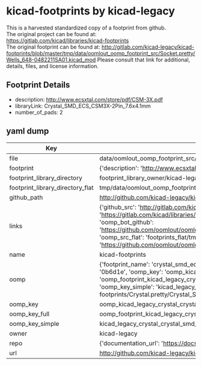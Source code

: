 # kicad-footprints by kicad-legacy  
This is a harvested standardized copy of a footprint from github.  
The original project can be found at:  
https://gitlab.com/kicad/libraries/kicad-footprints  
The original footprint can be found at:
http://gitlab.com/kicad-legacy/kicad-footprints/blob/master/tmp/data/oomlout_oomp_footprint_src/Socket.pretty/Wells_648-0482211SA01.kicad_mod
Please consult that link for additional, details, files, and license information.  
## Footprint Details
* description: http://www.ecsxtal.com/store/pdf/CSM-3X.pdf  
* libraryLink: Crystal_SMD_ECS_CSM3X-2Pin_7.6x4.1mm  
* number_of_pads: 2  
## yaml dump  
| Key | Value |  
| --- | --- |  
| file | data/oomlout_oomp_footprint_src/kicad-footprints/Crystal.pretty/Crystal_SMD_ECS_CSM3X-2Pin_7.6x4.1mm.kicad_mod |  
| footprint | {'description': 'http://www.ecsxtal.com/store/pdf/CSM-3X.pdf', 'libraryLink': 'Crystal_SMD_ECS_CSM3X-2Pin_7.6x4.1mm', 'number_of_pads': 2} |  
| footprint_library_directory | footprint_library_owner/kicad-legacy_kicad-footprints |  
| footprint_library_directory_flat | tmp/data/oomlout_oomp_footprint_src/footprints_flat/kicad_legacy_crystal_crystal_smd_ecs_csm3x_2pin_7_6x4_1mm/working |  
| github_path | http://github.com/kicad-legacy/kicad-footprints/blob/master/tmp/data/oomlout_oomp_footprint_src/Crystal.pretty/Crystal_SMD_ECS_CSM3X-2Pin_7.6x4.1mm.kicad_mod |  
| links | {'github_src': 'http://gitlab.com/kicad-legacy/kicad-footprints/blob/master/tmp/data/oomlout_oomp_footprint_src/Socket.pretty/Wells_648-0482211SA01.kicad_mod', 'github_src_repo': 'https://gitlab.com/kicad/libraries/kicad-footprints', 'oomp_bot': 'tmp/data/oomlout_oomp_footprint_src/footprints/kicad_legacy_crystal_crystal_smd_ecs_csm3x_2pin_7_6x4_1mm/working', 'oomp_bot_github': 'https://github.com/oomlout/oomlout_oomp_footprint_bot/tree/main/tmp/data/oomlout_oomp_footprint_src/footprints/kicad_legacy_crystal_crystal_smd_ecs_csm3x_2pin_7_6x4_1mm/working', 'oomp_src_flat': 'footprints_flat/tmp/data/oomlout_oomp_footprint_src/footprints_flat/kicad_legacy_crystal_crystal_smd_ecs_csm3x_2pin_7_6x4_1mm/working', 'oomp_src_flat_github': 'https://github.com/oomlout/oomlout_oomp_footprint_src/tree/main/tmp/data/oomlout_oomp_footprint_src/footprints_flat/kicad_legacy_crystal_crystal_smd_ecs_csm3x_2pin_7_6x4_1mm/working'} |  
| name | kicad-footprints |  
| oomp | {'footprint_name': 'crystal_smd_ecs_csm3x_2pin_7_6x4_1mm', 'library_name': 'crystal', 'md5': '0b6d1e65291fd38a9a477af35098400c', 'md5_10': '0b6d1e6529', 'md5_5': '0b6d1', 'md5_6': '0b6d1e', 'oomp_key': 'oomp_kicad_legacy_crystal_crystal_smd_ecs_csm3x_2pin_7_6x4_1mm', 'oomp_key_extra': 'oomp_footprint_kicad_legacy_crystal_crystal_smd_ecs_csm3x_2pin_7_6x4_1mm', 'oomp_key_full': 'oomp_footprint_kicad_legacy_crystal_crystal_smd_ecs_csm3x_2pin_7_6x4_1mm_0b6d1e', 'oomp_key_simple': 'kicad_legacy_crystal_crystal_smd_ecs_csm3x_2pin_7_6x4_1mm', 'original_filename': 'data/oomlout_oomp_footprint_src/kicad-footprints/Crystal.pretty/Crystal_SMD_ECS_CSM3X-2Pin_7.6x4.1mm.kicad_mod', 'owner_name': 'kicad_legacy'} |  
| oomp_key | oomp_kicad_legacy_crystal_crystal_smd_ecs_csm3x_2pin_7_6x4_1mm |  
| oomp_key_full | oomp_footprint_kicad_legacy_crystal_crystal_smd_ecs_csm3x_2pin_7_6x4_1mm |  
| oomp_key_simple | kicad_legacy_crystal_crystal_smd_ecs_csm3x_2pin_7_6x4_1mm |  
| owner | kicad-legacy |  
| repo | {'documentation_url': 'https://docs.github.com/rest/repos/repos#get-a-repository', 'message': 'Not Found'} |  
| url | http://github.com/kicad-legacy/kicad-footprints |  

